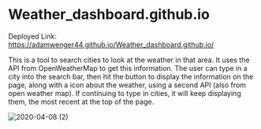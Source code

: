 # Weather_dashboard.github.io

Deployed Link: https://adamwenger44.github.io/Weather_dashboard.github.io/

This is a tool to search cities to look at the weather in that area.  It uses the API from OpenWeatherMap to get this information.  The user can type in a city into the search bar, then hit the button to display the information on the page, along with a icon about the weather, using a second API (also from open weather map).  If continuing to type in cities, it will keep displaying them, the most recent at the top of the page.

![2020-04-08 (2)](https://user-images.githubusercontent.com/55032432/78815808-c2e80280-799e-11ea-9174-6ead7dd85a02.png)
